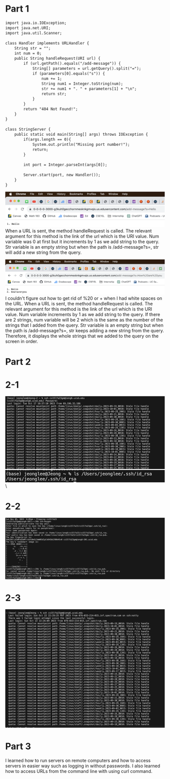 # Part 1

```
import java.io.IOException;
import java.net.URI;
import java.util.Scanner;

class Handler implements URLHandler {
    String str = "";
    int num = 0;
    public String handleRequest(URI url) {
        if (url.getPath().equals("/add-message")) {
            String[] parameters = url.getQuery().split("=");
            if (parameters[0].equals("s")) {
                num += 1;
                String num1 = Integer.toString(num);
                str += num1 + ". " + parameters[1] + "\n";
                return str;
            }
        }
        return "404 Not Found!";
    }
}

class StringServer {
    public static void main(String[] args) throws IOException {
        if(args.length == 0){
            System.out.println("Missing port number!");
            return;
        }

        int port = Integer.parseInt(args[0]);

        Server.start(port, new Handler());
    }
}
```

![Image](labreport2-1-2.png)
When a URL is sent, the method handleRequest is called. The relevant argument for this method is the link of the url which is the URI value. Num variable was 0 at first but it increments by 1 as we add string to the query. Str variable is an empty string but when the path is /add-message?s=<string>, str will add a new string from the query.


![Image](labreport2-1-1.png)
I couldn't figure out how to get rid of %20 or + when I had white spaces on the URL. When a URL is sent, the method handleRequest is called. The relevant argument for this method is the link of the url which is the URI value. Num variable increments by 1 as we add string to the query. If there are 2 strings, num variable will be 2 which is the same as the number of the strings that I added from the query. Str variable is an empty string but when the path is /add-message?s=<string>, str keeps adding a new string from the query. Therefore, it displays the whole strings that we added to the query on the screen in order.

# Part 2
# 2-1
  ![Image](2-1.png)\
  ![Image](2-1-1.png)\
# 2-2
  ![Image](labreport2-2-2.png)
# 2-3
  ![Image](2-3.png)

# Part 3
I learned how to run servers on remote computers and how to access servers in easier way such as logging in without passwords. I also learned how to access URLs from the command line with using curl command. 


